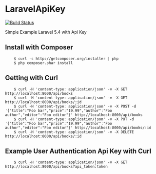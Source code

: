 # LaravelApiKey

[![Build Status](https://travis-ci.org/Tony133/LaravelApiKey.svg?branch=master)](https://travis-ci.org/Tony133/LaravelApiKey)

Simple Example Laravel 5.4 with Api Key

## Install with Composer

```
    $ curl -s http://getcomposer.org/installer | php
    $ php composer.phar install
```

## Getting with Curl

```
    $ curl -H 'content-type: application/json' -v -X GET http://localhost:8000/api/books
    $ curl -H 'content-type: application/json' -v -X GET http://localhost:8000/api/books/:id
    $ curl -H 'content-type: application/json' -v -X POST -d '{"title":"Foo bar","price":"19.99","author":"Foo author","editor":"Foo editor"}' http://localhost:8000/api/books
    $ curl -H 'content-type: application/json' -v -X PUT -d '{"title":"Foo bar","price":"19.99","author":"Foo author","editor":"Foo editor"}' http://localhost:8000/api/books/:id
    $ curl -H 'content-type: application/json' -v -X DELETE http://localhost:8000/api/books/:id
```

## Example User Authentication Api Key with Curl

```
	$ curl -H 'content-type: application/json' -v -X GET http://localhost:8000/api/books?api_token:token
```
